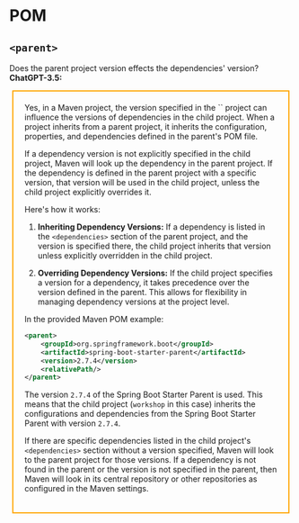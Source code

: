 # POM

## `<parent>`

Does the parent project version effects the dependencies' version?  
**ChatGPT-3.5:**
<div style="margin: 5px; padding: 20px; border: 2px solid orange">
Yes, in a Maven project, the version specified in the `<parent>` project can influence the versions of dependencies in the child project. When a project inherits from a parent project, it inherits the configuration, properties, and dependencies defined in the parent's POM file.

If a dependency version is not explicitly specified in the child project, Maven will look up the dependency in the parent project. If the dependency is defined in the parent project with a specific version, that version will be used in the child project, unless the child project explicitly overrides it.

Here's how it works:

1. **Inheriting Dependency Versions:** If a dependency is listed in the `<dependencies>` section of the parent project, and the version is specified there, the child project inherits that version unless explicitly overridden in the child project.

2. **Overriding Dependency Versions:** If the child project specifies a version for a dependency, it takes precedence over the version defined in the parent. This allows for flexibility in managing dependency versions at the project level.

In the provided Maven POM example:

```xml
<parent>
    <groupId>org.springframework.boot</groupId>
    <artifactId>spring-boot-starter-parent</artifactId>
    <version>2.7.4</version>
    <relativePath/>
</parent>
```

The version `2.7.4` of the Spring Boot Starter Parent is used. This means that the child project (`workshop` in this case) inherits the configurations and dependencies from the Spring Boot Starter Parent with version `2.7.4`.

If there are specific dependencies listed in the child project's `<dependencies>` section without a version specified, Maven will look to the parent project for those versions. If a dependency is not found in the parent or the version is not specified in the parent, then Maven will look in its central repository or other repositories as configured in the Maven settings.
</div>
